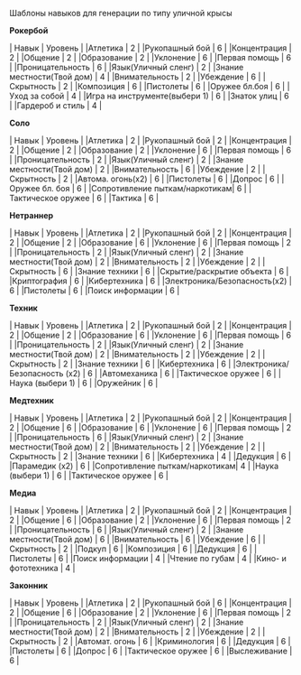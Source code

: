Шаблоны навыков для генерации по типу уличной крысы

**Рокербой**

| Навык                         | Уровень |
|Атлетика                       |    2    |
|Рукопашный бой                 |    6    |
|Концентрация                   |    2    |
|Общение                        |    2    |
|Образование                    |    2    |
|Уклонение                      |    6    |
|Первая помощь                  |    6    |
|Проницательность               |    6    |
|Язык(Уличный сленг)            |    2    |
|Знание местности(Твой дом)     |    4    |
|Внимательность                 |    2    |
|Убеждение                      |    6    |
|Скрытность                     |    2    |
|Композиция                     |    6    |
|Пистолеты                      |    6    |
|Оружее бл.боя                  |    6    |
|Уход за собой                  |    4    |
|Игра на инструменте(выбери 1)  |    6    |
|Знаток улиц                    |    6    |
|Гардероб и стиль               |    4    |


**Соло**

| Навык                         | Уровень |
|Атлетика                       |    2    |
|Рукопашный бой                 |    2    |
|Концентрация                   |    2    |
|Общение                        |    2    |
|Образование                    |    2    |
|Уклонение                      |    6    |
|Первая помощь                  |    6    |
|Проницательность               |    2    |
|Язык(Уличный сленг)            |    2    |
|Знание местности(Твой дом)     |    2    |
|Внимательность                 |    6    |
|Убеждение                      |    2    |
|Скрытность                     |    2    |
|Автома. огонь(x2)              |    6    |
|Пистолеты                      |    6    |
|Допрос                         |    6    |
|Оружее бл. боя                 |    6    |
|Сопротивление пыткам/наркотикам|    6    |
|Тактическое оружее             |    6    |
|Тактика                        |    6    |


**Нетраннер**

| Навык                         | Уровень |
|Атлетика                       |    2    |
|Рукопашный бой                 |    2    |
|Концентрация                   |    2    |
|Общение                        |    2    |
|Образование                    |    6    |
|Уклонение                      |    6    |
|Первая помощь                  |    2    |
|Проницательность               |    2    |
|Язык(Уличный сленг)            |    2    |
|Знание местности(Твой дом)     |    2    |
|Внимательность                 |    2    |
|Убеждение                      |    2    |
|Скрытность                     |    6    |
|Знание техники                 |    6    |
|Скрытие/раскрытие объекта      |    6    |
|Криптография                   |    6    |
|Кибертехника                   |    6    |
|Электроника/Безопасность(x2)   |    6    |
|Пистолеты                      |    6    |
|Поиск информации               |    6    |


**Техник**

| Навык                         | Уровень |
|Атлетика                       |    2    |
|Рукопашный бой                 |    2    |
|Концентрация                   |    2    |
|Общение                        |    2    |
|Образование                    |    6    |
|Уклонение                      |    6    |
|Первая помощь                  |    6    |
|Проницательность               |    2    |
|Язык(Уличный сленг)            |    2    |
|Знание местности(Твой дом)     |    2    |
|Внимательность                 |    2    |
|Убеждение                      |    2    |
|Скрытность                     |    2    |
|Знание техники                 |    6    |
|Кибертехника                   |    6    |
|Электроника/Безопасность (x2)  |    6    |
|Автомеханика                   |    6    |
|Тактическое оружее             |    6    |
|Наука (выбери 1)               |    6    |
|Оружейник                      |    6    |


**Медтехник**

| Навык                         | Уровень |
|Атлетика                       |    2    |
|Рукопашный бой                 |    2    |
|Концентрация                   |    2    |
|Общение                        |    6    |
|Образование                    |    6    |
|Уклонение                      |    6    |
|Первая помощь                  |    2    |
|Проницательность               |    6    |
|Язык(Уличный сленг)            |    2    |
|Знание местности(Твой дом)     |    2    |
|Внимательность                 |    2    |
|Убеждение                      |    2    |
|Скрытность                     |    2    |
|Знание техники                 |    6    |
|Кибертехника                   |    4    |
|Дедукция                       |    6    |
|Парамедик (x2)                 |    6    |
|Сопротивление пыткам/наркотикам|    4    |
|Наука (выбери 1)               |    6    |
|Тактическое оружее             |    6    |


**Медиа**

| Навык                         | Уровень |
|Атлетика                       |    2    |
|Рукопашный бой                 |    2    |
|Концентрация                   |    2    |
|Общение                        |    6    |
|Образование                    |    2    |
|Уклонение                      |    6    |
|Первая помощь                  |    2    |
|Проницательность               |    6    |
|Язык(Уличный сленг)            |    2    |
|Знание местности(Твой дом)     |    6    |
|Внимательность                 |    6    |
|Убеждение                      |    6    |
|Скрытность                     |    2    |
|Подкуп                         |    6    |
|Композиция                     |    6    |
|Дедукция                       |    6    |
|Пистолеты                      |    6    |
|Поиск информации               |    4    |
|Чтение по губам                |    4    |
|Кино- и фототехника            |    4    |


**Законник**

| Навык                         | Уровень |
|Атлетика                       |    2    |
|Рукопашный бой                 |    6    |
|Концентрация                   |    2    |
|Общение                        |    6    |
|Образование                    |    2    |
|Уклонение                      |    6    |
|Первая помощь                  |    2    |
|Проницательность               |    2    |
|Язык(Уличный сленг)            |    2    |
|Знание местности(Твой дом)     |    2    |
|Внимательность                 |    2    |
|Убеждение                      |    2    |
|Скрытность                     |    2    |
|Автомат. огонь                 |    6    |
|Криминология                   |    6    |
|Дедукция                       |    6    |
|Пистолеты                      |    6    |
|Допрос                         |    6    |
|Тактическое оружее             |    6    |
|Выслеживание                   |    6    |